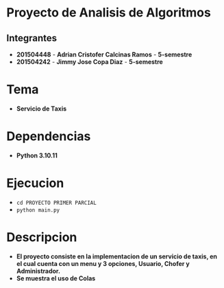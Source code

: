 # Proyecto de Analisis de Algoritmos

## Integrantes

- **201504448** - **Adrian Cristofer Calcinas Ramos** - **5-semestre**
- **201504242** - **Jimmy Jose Copa Diaz** - **5-semestre**

# Tema

- **Servicio de Taxis**

# Dependencias

- **Python 3.10.11**

# Ejecucion

- `cd PROYECTO PRIMER PARCIAL`
- ```python main.py```

# Descripcion

- **El proyecto consiste en la implementacion de un servicio de taxis, en el cual cuenta con un menu y 3 opciones, Usuario, Chofer y Administrador.**
- **Se muestra el uso de Colas**